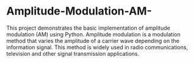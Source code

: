 # Amplitude-Modulation-AM-
This project demonstrates the basic implementation of amplitude modulation (AM) using Python. Amplitude modulation is a modulation method that varies the amplitude of a carrier wave depending on the information signal. This method is widely used in radio communications, television and other signal transmission applications.
